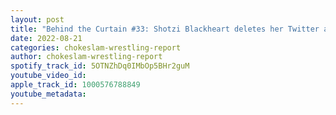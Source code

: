 ```yaml
---
layout: post
title: "Behind the Curtain #33: Shotzi Blackheart deletes her Twitter account, WWE news, AEW Drama, Impact has champions not signed under contract, plus more"
date: 2022-08-21
categories: chokeslam-wrestling-report
author: chokeslam-wrestling-report
spotify_track_id: 5OTNZhDq0IMbOp5BHr2guM
youtube_video_id: 
apple_track_id: 1000576788849
youtube_metadata: 
---
```


